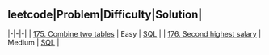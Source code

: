 ## leetcode|Problem|Difficulty|Solution|
|-|-|-|
| [175. Combine two tables](https://leetcode.com/problems/combine-two-tables/) | Easy | [SQL](/solutions/combine-two-tables.sql)  |
| [176. Second highest salary](https://leetcode.com/problems/second-highest-salary/) | Medium | [SQL](/solutions/second-highest-salary.sql)  |

